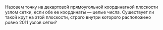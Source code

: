 Назовем точку на декартовой прямоугольной координатной
плоскости узлом сетки, если обе ее координаты — целые числа.
Существует ли такой круг на этой плоскости, строго внутри
которого расположено ровно 2011 узлов сетки?